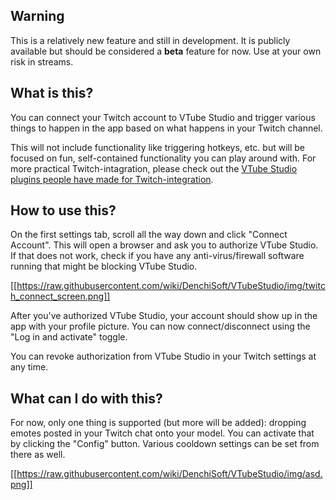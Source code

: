 ## Warning

This is a relatively new feature and still in development. It is publicly available but should be considered a **beta** feature for now. Use at your own risk in streams. 

## What is this?
You can connect your Twitch account to VTube Studio and trigger various things to happen in the app based on what happens in your Twitch channel.

This will not include functionality like triggering hotkeys, etc. but will be focused on fun, self-contained functionality you can play around with. For more practical Twitch-intagration, please check out the [VTube Studio plugins people have made for Twitch-integration](https://github.com/DenchiSoft/VTubeStudio/wiki/Plugins).

## How to use this?

On the first settings tab, scroll all the way down and click "Connect Account". This will open a browser and ask you to authorize VTube Studio. If that does not work, check if you have any anti-virus/firewall software running that might be blocking VTube Studio.

[[https://raw.githubusercontent.com/wiki/DenchiSoft/VTubeStudio/img/twitch_connect_screen.png]]

After you've authorized VTube Studio, your account should show up in the app with your profile picture. You can now connect/disconnect using the "Log in and activate" toggle.

You can revoke authorization from VTube Studio in your Twitch settings at any time.

## What can I do with this?

For now, only one thing is supported (but more will be added): dropping emotes posted in your Twitch chat onto your model. You can activate that by clicking the "Config" button. Various cooldown settings can be set from there as well.

[[https://raw.githubusercontent.com/wiki/DenchiSoft/VTubeStudio/img/asd.png]]



